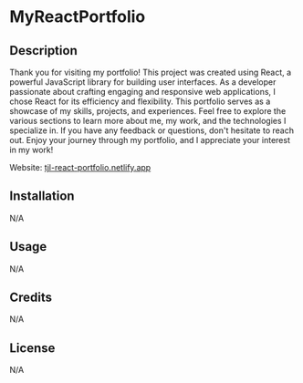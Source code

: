 # MyReactPortfolio

## Description

Thank you for visiting my portfolio! This project was created using React, a powerful JavaScript library for building user interfaces. As a developer passionate about crafting engaging and responsive web applications, I chose React for its efficiency and flexibility. This portfolio serves as a showcase of my skills, projects, and experiences. Feel free to explore the various sections to learn more about me, my work, and the technologies I specialize in. If you have any feedback or questions, don't hesitate to reach out. Enjoy your journey through my portfolio, and I appreciate your interest in my work!

Website: [tjl-react-portfolio.netlify.app]("tjl-react-portfolio.netlify.app")

## Installation

N/A

## Usage

N/A

## Credits

N/A

## License

N/A
